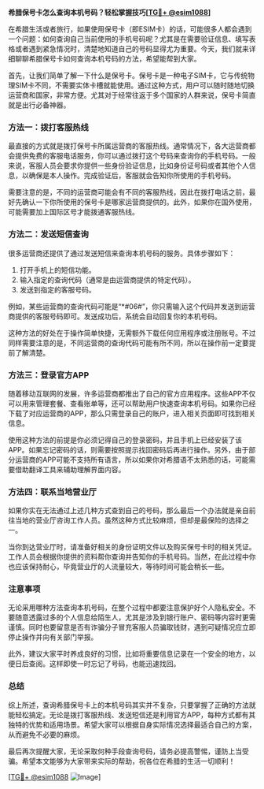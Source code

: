**希腊保号卡怎么查询本机号码？轻松掌握技巧[[TG💪+ @esim1088](https://t.me/s/esim1088)]**

在希腊生活或者旅行，如果使用保号卡（即ESIM卡）的话，可能很多人都会遇到一个问题：如何查询自己当前使用的手机号码呢？尤其是在需要验证信息、填写表格或者遇到紧急情况时，清楚地知道自己的号码显得尤为重要。今天，我们就来详细聊聊希腊保号卡如何查询本机号码的方法，希望能帮到大家。

首先，让我们简单了解一下什么是保号卡。保号卡是一种电子SIM卡，它与传统物理SIM卡不同，不需要实体卡槽就能使用。通过这种方式，用户可以随时随地切换运营商和国家，非常方便。尤其对于经常往返于多个国家的人群来说，保号卡简直就是出行必备神器。

### **方法一：拨打客服热线**

最直接的方式就是拨打保号卡所属运营商的客服热线。通常情况下，各大运营商都会提供免费的客服电话服务，你可以通过拨打这个号码来查询你的手机号码。一般来说，客服人员会要求你提供一些身份验证信息，比如身份证号码或者其他个人信息，以确保是本人操作。完成验证后，客服就会告知你所使用的手机号码。

需要注意的是，不同的运营商可能会有不同的客服热线，因此在拨打电话之前，最好先确认一下你所使用的保号卡是哪家运营商提供的。此外，如果你在国外使用，可能需要加上国际区号才能拨通客服热线。

### **方法二：发送短信查询**

很多运营商还提供了通过发送短信来查询本机号码的服务。具体步骤如下：

1. 打开手机上的短信功能。
2. 输入指定的查询代码（通常是由运营商提供的特定代码）。
3. 发送到指定的客服号码。

例如，某些运营商的查询代码可能是“*#06#”，你只需输入这个代码并发送到运营商提供的客服号码即可。发送成功后，系统会自动回复你的本机号码。

这种方法的好处在于操作简单快捷，无需额外下载任何应用程序或注册账号。不过同样需要注意的是，不同运营商的查询代码可能有所不同，所以在操作前一定要提前了解清楚。

### **方法三：登录官方APP**

随着移动互联网的发展，许多运营商都推出了自己的官方应用程序。这些APP不仅可以用来管理套餐、查看账单等，还可以帮助用户快速查询本机号码。如果你已经下载了对应运营商的APP，那么只需登录自己的账户，进入相关页面即可找到相关信息。

使用这种方法的前提是你必须记得自己的登录密码，并且手机上已经安装了该APP。如果忘记密码的话，则需要按照提示找回密码后再进行操作。另外，由于部分运营商的APP可能不支持所有语言，所以如果你对希腊语不太熟悉的话，可能需要借助翻译工具来辅助理解界面内容。

### **方法四：联系当地营业厅**

如果你实在无法通过上述几种方式查到自己的号码，那么最后一个办法就是亲自前往当地的营业厅咨询工作人员。虽然这种方式比较麻烦，但却是最保险的选择之一。

当你到达营业厅时，请准备好相关的身份证明文件以及购买保号卡时的相关凭证。工作人员会根据你提供的资料帮你查询并告知你的手机号码。当然，在此过程中你也应该保持耐心，毕竟营业厅的人流量较大，等待时间可能会稍长一些。

### **注意事项**

无论采用哪种方法查询本机号码，在整个过程中都要注意保护好个人隐私安全。不要随意透露过多的个人信息给陌生人，尤其是涉及到银行账户、密码等内容时更需谨慎。同时也要留意是否有诈骗分子冒充客服人员骗取钱财，遇到可疑情况应立即停止操作并向有关部门举报。

此外，建议大家平时养成良好的习惯，比如将重要信息记录在一个安全的地方，以便日后查阅。这样即使一时忘记了号码，也能迅速找回。

### **总结**

综上所述，查询希腊保号卡上的本机号码其实并不复杂，只要掌握了正确的方法就能轻松搞定。无论是拨打客服热线、发送短信还是利用官方APP，每种方式都有其独特的优势和适用场景。希望大家可以根据自身实际情况选择最适合自己的方案，从而避免不必要的麻烦。

最后再次提醒大家，无论采取何种手段查询号码，请务必提高警惕，谨防上当受骗。希望本文能够为大家带来实际的帮助，祝各位在希腊的生活一切顺利！

[[TG💪+ @esim1088](https://t.me/s/esim1088) ![Image](https://i.postimg.cc/4NQfJmqS/Snipaste-2025-05-13-00-14-12.png)]